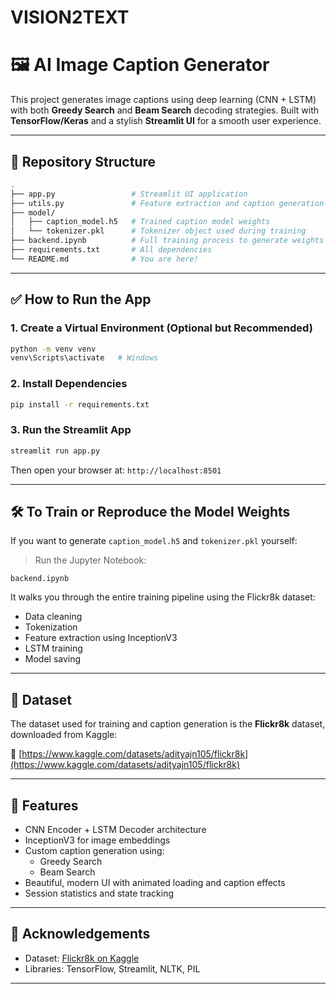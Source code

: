 # VISION2TEXT
# 🖼️ AI Image Caption Generator

This project generates image captions using deep learning (CNN + LSTM) with both **Greedy Search** and **Beam Search** decoding strategies. Built with **TensorFlow/Keras** and a stylish **Streamlit UI** for a smooth user experience.

---

## 📂 Repository Structure

```bash
.
├── app.py                 # Streamlit UI application
├── utils.py               # Feature extraction and caption generation logic
├── model/
│   ├── caption_model.h5   # Trained caption model weights
│   └── tokenizer.pkl      # Tokenizer object used during training
├── backend.ipynb          # Full training process to generate weights (optional)
├── requirements.txt       # All dependencies
└── README.md              # You are here!
```

---

## ✅ How to Run the App

### 1. Create a Virtual Environment (Optional but Recommended)
```bash
python -m venv venv
venv\Scripts\activate   # Windows
```

### 2. Install Dependencies
```bash
pip install -r requirements.txt
```

### 3. Run the Streamlit App
```bash
streamlit run app.py
```

Then open your browser at: `http://localhost:8501`

---

## 🛠️ To Train or Reproduce the Model Weights
If you want to generate `caption_model.h5` and `tokenizer.pkl` yourself:

> Run the Jupyter Notebook:
```
backend.ipynb
```
It walks you through the entire training pipeline using the Flickr8k dataset:
- Data cleaning
- Tokenization
- Feature extraction using InceptionV3
- LSTM training
- Model saving

---

## 🔗 Dataset
The dataset used for training and caption generation is the **Flickr8k** dataset, downloaded from Kaggle:

📎 [https://www.kaggle.com/datasets/adityajn105/flickr8k](https://www.kaggle.com/datasets/adityajn105/flickr8k)

---

## 🔹 Features
- CNN Encoder + LSTM Decoder architecture
- InceptionV3 for image embeddings
- Custom caption generation using:
  - Greedy Search
  - Beam Search
- Beautiful, modern UI with animated loading and caption effects
- Session statistics and state tracking

---

## 💚 Acknowledgements
- Dataset: [Flickr8k on Kaggle](https://www.kaggle.com/datasets/adityajn105/flickr8k)
- Libraries: TensorFlow, Streamlit, NLTK, PIL

---

